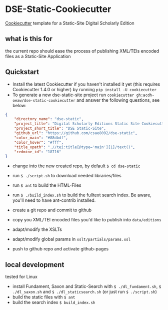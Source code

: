 # DSE-Static-Cookiecutter

[Cookiecutter](https://github.com/cookiecutter/cookiecutter) template for a Static-Site Digital Scholarly Edition

## what is this for

the current repo should ease the process of publishing XML/TEIs encoded files as a Static-Site Application

## Quickstart
* Install the latest Cookiecutter if you haven't installed it yet (this requires Cookiecutter 1.4.0 or higher) by running `pip install -U cookiecutter`
* To generate a new dse-static-site project run `cookiecutter gh:acdh-oeaw/dse-static-cookiecutter` and answer the following questions, see below:

```json
{
    "directory_name": "dse-static",
    "project_title": "Digital Scholarly Editions Static Site Cookiecutter",
    "project_short_title": "DSE Static-Site",
    "github_url": "https://github.com/csae8092/dse-static",
    "color_main": "#88dbdf",
    "color_hover": "#fff",
    "title_xpath": ".//tei:title[@type='main'][1]/text()",
    "redmine_id": "18716"
} 
```
* change into the new created repo, by default `$ cd dse-static`
* run `$ ./script.sh` to download needed libraries/files
* run `$ ant` to build the HTML-Files
* run `$ ./build_index.sh` to build the fulltext search index. Be aware, you'll need to have ant-contrib installed.
* create a git repo and commit to github


* copy you XML/TEI encoded files you'd like to publish into `data/editions`
* adapt/modify the XSLTs
* adapt/modify global params in `xslt/partials/params.xsl`
* push to github repo and activate github-pages


## local development

tested for Linux

* install Fundament, Saxon and Static-Search with `$ ./dl_fundament.sh`, `$ ./dl_saxon.sh` and `$ ./dl_staticsearch.sh` (or just run `$ ./script.sh`)
* build the static files with `$ ant`
* build the search index `$ build_index.sh`

